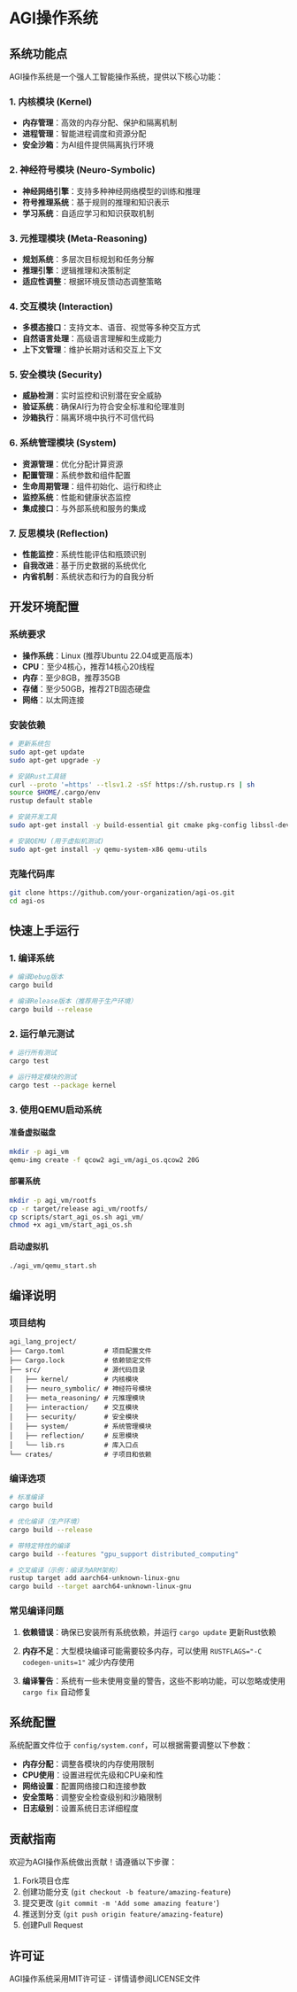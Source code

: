 # AGI操作系统

## 系统功能点

AGI操作系统是一个强人工智能操作系统，提供以下核心功能：

### 1. 内核模块 (Kernel)
- **内存管理**：高效的内存分配、保护和隔离机制
- **进程管理**：智能进程调度和资源分配
- **安全沙箱**：为AI组件提供隔离执行环境

### 2. 神经符号模块 (Neuro-Symbolic)
- **神经网络引擎**：支持多种神经网络模型的训练和推理
- **符号推理系统**：基于规则的推理和知识表示
- **学习系统**：自适应学习和知识获取机制

### 3. 元推理模块 (Meta-Reasoning)
- **规划系统**：多层次目标规划和任务分解
- **推理引擎**：逻辑推理和决策制定
- **适应性调整**：根据环境反馈动态调整策略

### 4. 交互模块 (Interaction)
- **多模态接口**：支持文本、语音、视觉等多种交互方式
- **自然语言处理**：高级语言理解和生成能力
- **上下文管理**：维护长期对话和交互上下文

### 5. 安全模块 (Security)
- **威胁检测**：实时监控和识别潜在安全威胁
- **验证系统**：确保AI行为符合安全标准和伦理准则
- **沙箱执行**：隔离环境中执行不可信代码

### 6. 系统管理模块 (System)
- **资源管理**：优化分配计算资源
- **配置管理**：系统参数和组件配置
- **生命周期管理**：组件初始化、运行和终止
- **监控系统**：性能和健康状态监控
- **集成接口**：与外部系统和服务的集成

### 7. 反思模块 (Reflection)
- **性能监控**：系统性能评估和瓶颈识别
- **自我改进**：基于历史数据的系统优化
- **内省机制**：系统状态和行为的自我分析

## 开发环境配置

### 系统要求
- **操作系统**：Linux (推荐Ubuntu 22.04或更高版本)
- **CPU**：至少4核心，推荐14核心20线程
- **内存**：至少8GB，推荐35GB
- **存储**：至少50GB，推荐2TB固态硬盘
- **网络**：以太网连接

### 安装依赖
```bash
# 更新系统包
sudo apt-get update
sudo apt-get upgrade -y

# 安装Rust工具链
curl --proto '=https' --tlsv1.2 -sSf https://sh.rustup.rs | sh
source $HOME/.cargo/env
rustup default stable

# 安装开发工具
sudo apt-get install -y build-essential git cmake pkg-config libssl-dev

# 安装QEMU (用于虚拟机测试)
sudo apt-get install -y qemu-system-x86 qemu-utils
```

### 克隆代码库
```bash
git clone https://github.com/your-organization/agi-os.git
cd agi-os
```

## 快速上手运行

### 1. 编译系统
```bash
# 编译Debug版本
cargo build

# 编译Release版本（推荐用于生产环境）
cargo build --release
```

### 2. 运行单元测试
```bash
# 运行所有测试
cargo test

# 运行特定模块的测试
cargo test --package kernel
```

### 3. 使用QEMU启动系统

#### 准备虚拟磁盘
```bash
mkdir -p agi_vm
qemu-img create -f qcow2 agi_vm/agi_os.qcow2 20G
```

#### 部署系统
```bash
mkdir -p agi_vm/rootfs
cp -r target/release agi_vm/rootfs/
cp scripts/start_agi_os.sh agi_vm/
chmod +x agi_vm/start_agi_os.sh
```

#### 启动虚拟机
```bash
./agi_vm/qemu_start.sh
```

## 编译说明

### 项目结构
```
agi_lang_project/
├── Cargo.toml          # 项目配置文件
├── Cargo.lock          # 依赖锁定文件
├── src/                # 源代码目录
│   ├── kernel/         # 内核模块
│   ├── neuro_symbolic/ # 神经符号模块
│   ├── meta_reasoning/ # 元推理模块
│   ├── interaction/    # 交互模块
│   ├── security/       # 安全模块
│   ├── system/         # 系统管理模块
│   ├── reflection/     # 反思模块
│   └── lib.rs          # 库入口点
└── crates/             # 子项目和依赖
```

### 编译选项
```bash
# 标准编译
cargo build

# 优化编译（生产环境）
cargo build --release

# 带特定特性的编译
cargo build --features "gpu_support distributed_computing"

# 交叉编译（示例：编译为ARM架构）
rustup target add aarch64-unknown-linux-gnu
cargo build --target aarch64-unknown-linux-gnu
```

### 常见编译问题

1. **依赖错误**：确保已安装所有系统依赖，并运行 `cargo update` 更新Rust依赖

2. **内存不足**：大型模块编译可能需要较多内存，可以使用 `RUSTFLAGS="-C codegen-units=1"` 减少内存使用

3. **编译警告**：系统有一些未使用变量的警告，这些不影响功能，可以忽略或使用 `cargo fix` 自动修复

## 系统配置

系统配置文件位于 `config/system.conf`，可以根据需要调整以下参数：

- **内存分配**：调整各模块的内存使用限制
- **CPU使用**：设置进程优先级和CPU亲和性
- **网络设置**：配置网络接口和连接参数
- **安全策略**：调整安全检查级别和沙箱限制
- **日志级别**：设置系统日志详细程度

## 贡献指南

欢迎为AGI操作系统做出贡献！请遵循以下步骤：

1. Fork项目仓库
2. 创建功能分支 (`git checkout -b feature/amazing-feature`)
3. 提交更改 (`git commit -m 'Add some amazing feature'`)
4. 推送到分支 (`git push origin feature/amazing-feature`)
5. 创建Pull Request

## 许可证

AGI操作系统采用MIT许可证 - 详情请参阅LICENSE文件
